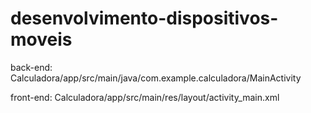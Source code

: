 ﻿# desenvolvimento-dispositivos-moveis

back-end: Calculadora/app/src/main/java/com.example.calculadora/MainActivity

front-end: Calculadora/app/src/main/res/layout/activity_main.xml
